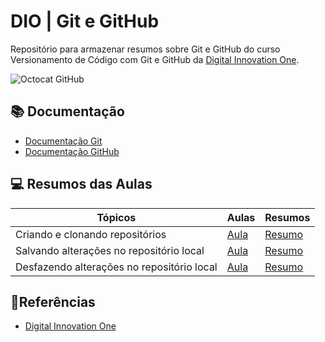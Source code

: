 # DIO | Git e GitHub

Repositório para armazenar resumos sobre Git e GitHub do curso Versionamento de Código com Git e GitHub da [Digital Innovation One](https://www.dio.me/).


![Octocat GitHub](https://qph.cf2.quoracdn.net/main-qimg-729a22aba98d1235fdce4883accaf81e)


## 📚 Documentação
- [Documentação Git](https://git-scm.com/doc)
- [Documentação GitHub](https://docs.github.com/pt)

## 💻 Resumos das Aulas

| Tópicos | Aulas | Resumos |
| ----- | ------- | ------- |
| Criando e clonando repositórios|[Aula](https://web.dio.me/course/versionamento-de-codigo-com-git-e-github/learning/a377a00b-461c-4ab0-8258-3addd2fef14c?back=/track/decola-tech-avanade-net-developer&tab=undefined&moduleId=undefined) | [Resumo](https://docs.google.com/document/d/1icOfhlyNGpnkIYuKlAJdLP8Yc8A5uHz5UDvfcUSzqqw/edit?usp=sharing)
|Salvando alterações no repositório local | [Aula](https://web.dio.me/course/versionamento-de-codigo-com-git-e-github/learning/599dd3dd-d189-474f-a55c-22f37b4472da?back=/track/decola-tech-avanade-net-developer&tab=undefined&moduleId=undefined) | [Resumo](https://docs.google.com/document/d/17sX8ki-uIrilET0-Ho5tkRFjPVGv1hiRmJKuYKD4XuQ/edit) |
| Desfazendo alterações no repositório local | [Aula](https://web.dio.me/course/versionamento-de-codigo-com-git-e-github/learning/3f9f2336-6fd5-44cb-ba39-d1a4f6448023?back=/track/decola-tech-avanade-net-developer&tab=undefined&moduleId=undefined) | [Resumo](https://docs.google.com/document/d/13eV5cfv5aup495uBPLcrp-gs2z_uLEtLUWQLMy8RJGI/edit?usp=sharing)


## 📝Referências

- [Digital Innovation One](https://www.dio.me/)
